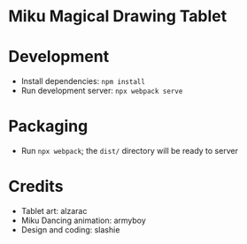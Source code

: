 # Miku Magical Drawing Tablet

# Development
- Install dependencies: `npm install`
- Run development server: `npx webpack serve`

# Packaging
- Run `npx webpack`; the `dist/` directory will be ready to server

# Credits
- Tablet art: alzarac
- Miku Dancing animation: armyboy
- Design and coding: slashie
